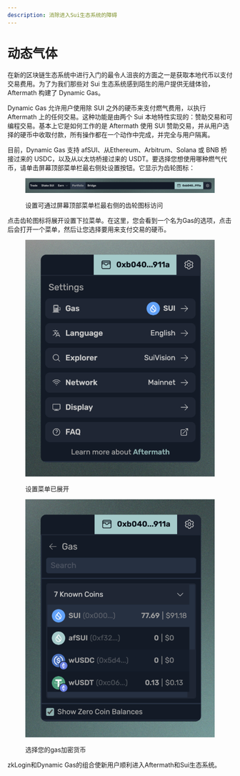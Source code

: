 ```yaml
---
description: 消除进入Sui生态系统的障碍
---
```


# 动态气体

在新的区块链生态系统中进行入门的最令人沮丧的方面之一是获取本地代币以支付交易费用。为了为我们那些对 Sui 生态系统感到陌生的用户提供无缝体验，Aftermath 构建了 Dynamic Gas。

Dynamic Gas 允许用户使用除 SUI 之外的硬币来支付燃气费用，以执行 Aftermath 上的任何交易。这种功能是由两个 Sui 本地特性实现的：赞助交易和可编程交易。基本上它是如何工作的是 Aftermath 使用 SUI 赞助交易，并从用户选择的硬币中收取付款，所有操作都在一个动作中完成，并完全与用户隔离。

目前，Dynamic Gas 支持 afSUI、从Ethereum、Arbitrum、Solana 或 BNB 桥接过来的 USDC，以及从以太坊桥接过来的 USDT。要选择您想使用哪种燃气代币，请单击屏幕顶部菜单栏最右侧处设置按钮。它显示为齿轮图标：

<figure><img src="../.gitbook/assets/spaces_meKfXaQnIP3bbI1AdlVX_uploads_2i5oqRVz2RJlQWiRBP4d_Screenshot 2024-02-21 at 8.webp" alt=""><figcaption><p>设置可通过屏幕顶部菜单栏最右侧的齿轮图标访问</p></figcaption></figure>

点击齿轮图标将展开设置下拉菜单。在这里，您会看到一个名为Gas的选项，点击后会打开一个菜单，然后让您选择要用来支付交易的硬币。

<div>

<figure><img src="../.gitbook/assets/spaces_meKfXaQnIP3bbI1AdlVX_uploads_0Fx6paTeaQoHlmFe1QtT_Screenshot 2024-02-21 at 8.webp" alt=""><figcaption><p>设置菜单已展开</p></figcaption></figure>

 

<figure><img src="../.gitbook/assets/spaces_meKfXaQnIP3bbI1AdlVX_uploads_RpqpaONZj4VuhEy3kuWn_Screenshot 2024-02-21 at 8.webp" alt=""><figcaption><p>选择您的gas加密货币</p></figcaption></figure>

</div>

zkLogin和Dynamic Gas的组合使新用户顺利进入Aftermath和Sui生态系统。
